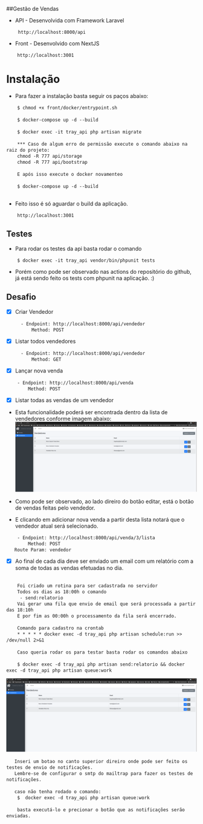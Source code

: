 ##Gestão de Vendas

- API - Desenvolvida com Framework Laravel 
   ```
    http://localhost:8000/api
  ```
- Front - Desenvolvido com NextJS
```
    http://localhost:3001
  ```

# Instalação
- Para fazer a instalação basta seguir os paços abaixo:
```
    $ chmod +x front/docker/entrypoint.sh
    
    $ docker-compose up -d --build
    
    $ docker exec -it tray_api php artisan migrate
    
    *** Caso de algum erro de permissão execute o comando abaixo na raiz do projeto:
    chmod -R 777 api/storage
    chmod -R 777 api/bootstrap
  
    E após isso execute o docker novamenteo
    
    $ docker-compose up -d --build
    
  ```
- Feito isso é só aguardar o build da aplicação.
```
    http://localhost:3001
  ```

## Testes
- Para rodar os testes da api basta rodar o comando 

```
    $ docker exec -it tray_api vendor/bin/phpunit tests
```
- Porém como pode ser observado nas actions do repositório do github, já está sendo feito os tests com phpunit 
na aplicação. :)

## Desafio

- [x] Criar Vendedor
  ```
    - Endpoint: http://localhost:8000/api/vendedor
        Method: POST
  ```
- [x] Listar todos vendedores

  ```
    - Endpoint: http://localhost:8000/api/vendedor
        Method: GET
  ```

- [x] Lançar nova venda

```
    - Endpoint: http://localhost:8000/api/venda
        Method: POST
```

- [x] Listar todas as vendas de um vendedor
- Esta funcionalidade poderá ser encontrada dentro da lista de vendedores conforme imagem abaixo:
  ![Alt text](docs/front.png?raw=true "Title")
- Como pode ser observado, ao lado direiro do botão editar, está o botão de vendas feitas pelo vendedor.

- E clicando em adicionar nova venda a partir desta lista notará que o vendedor atual será selecionado.
```
    - Endpoint: http://localhost:8000/api/venda/3/lista
        Method: POST
   Route Param: vendedor
```



- [x] Ao final de cada dia deve ser enviado um email com um relatório com a soma de
      todas as vendas efetuadas no dia.


```
    
    Foi criado um rotina para ser cadastrada no servidor
    Todos os dias as 18:00h o comando
     - send:relatorio
    Vai gerar uma fila que envio de email que será processada a partir das 18:10h
    E por fim as 00:00h o processamento da fila será encerrado.

    Comando para cadastro na crontab
    * * * * * docker exec -d tray_api php artisan schedule:run >> /dev/null 2>&1

    Caso queria rodar os para testar basta rodar os comandos abaixo

    $ docker exec -d tray_api php artisan send:relatorio && docker exec -d tray_api php artisan queue:work

```

![Alt text](docs/front.png?raw=true "Title")

```
   Inseri um botao no canto superior direiro onde pode ser feito os testes de envio de notificações.
   Lembre-se de configurar o smtp do mailtrap para fazer os testes de notificações.
   
   caso não tenha rodado o comando:
    $  docker exec -d tray_api php artisan queue:work
    
    basta executá-lo e precionar o botão que as notificações serão enviadas.
```

